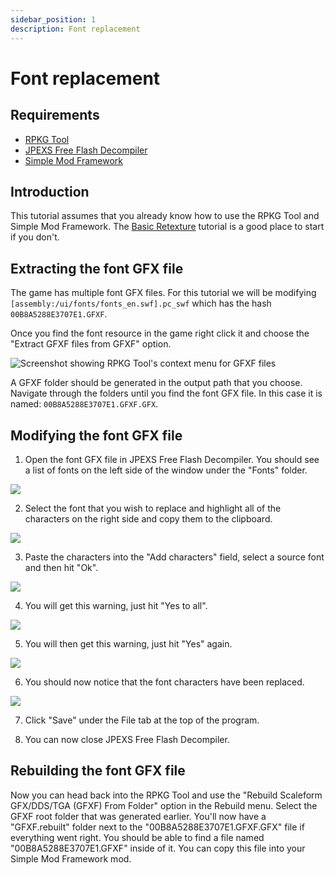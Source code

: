 ```yaml
---
sidebar_position: 1
description: Font replacement
---
```


# Font replacement

## Requirements

-   [RPKG Tool](/rpkg)
-   [JPEXS Free Flash Decompiler](https://github.com/jindrapetrik/jpexs-decompiler)
-   [Simple Mod Framework](https://www.nexusmods.com/hitman3/mods/200)

## Introduction

This tutorial assumes that you already know how to use the RPKG Tool and Simple Mod Framework. The [Basic Retexture](../suitmodding/basicretexture.md) tutorial is a good place to start if you don't.

## Extracting the font GFX file

The game has multiple font GFX files. For this tutorial we will be modifying `[assembly:/ui/fonts/fonts_en.swf].pc_swf` which has the hash `00B8A5288E3707E1.GFXF`.

Once you find the font resource in the game right click it and choose the "Extract GFXF files from GFXF" option.

![Screenshot showing RPKG Tool's context menu for GFXF files](/img/scaleform/fontreplacement/extract-font-gfx.png)

A GFXF folder should be generated in the output path that you choose. Navigate through the folders until you find the font GFX file. In this case it is named: `00B8A5288E3707E1.GFXF.GFX`.

## Modifying the font GFX file

1. Open the font GFX file in JPEXS Free Flash Decompiler. You should see a list of fonts on the left side of the window under the "Fonts" folder.

![](/img/scaleform/fontreplacement/jpexs-fonts.png)

2. Select the font that you wish to replace and highlight all of the characters on the right side and copy them to the clipboard.

![](/img/scaleform/fontreplacement/jpexs-font-characters-highlighted.png)

3. Paste the characters into the "Add characters" field, select a source font and then hit "Ok".

![](/img/scaleform/fontreplacement/jpexs-font-add-characters.png)

4. You will get this warning, just hit "Yes to all".

![](/img/scaleform/fontreplacement/jpexs-font-replacement-warning.png)

5. You will then get this warning, just hit "Yes" again.

![](/img/scaleform/fontreplacement/jpexs-font-replacement-2nd-warning.png)

6. You should now notice that the font characters have been replaced.

![](/img/scaleform/fontreplacement/jpexs-font-replacement-done.png)

7. Click "Save" under the File tab at the top of the program.

8. You can now close JPEXS Free Flash Decompiler.

## Rebuilding the font GFX file

Now you can head back into the RPKG Tool and use the "Rebuild Scaleform GFX/DDS/TGA (GFXF) From Folder" option in the Rebuild menu. Select the GFXF root folder that was generated earlier. You'll now have a "GFXF.rebuilt" folder next to the "00B8A5288E3707E1.GFXF.GFX" file if everything went right. You should be able to find a file named "00B8A5288E3707E1.GFXF" inside of it. You can copy this file into your Simple Mod Framework mod.
